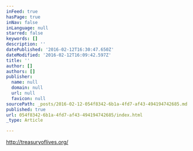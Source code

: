 ```yaml
---
inFeed: true
hasPage: true
inNav: false
inLanguage: null
starred: false
keywords: []
description: ''
datePublished: '2016-02-12T16:30:47.650Z'
dateModified: '2016-02-12T16:09:42.597Z'
title: ''
author: []
authors: []
publisher:
  name: null
  domain: null
  url: null
  favicon: null
sourcePath: _posts/2016-02-12-054f8342-6b1a-4fd7-af43-494194742685.md
published: true
url: 054f8342-6b1a-4fd7-af43-494194742685/index.html
_type: Article

---
```

http://treasuryoflives.org/